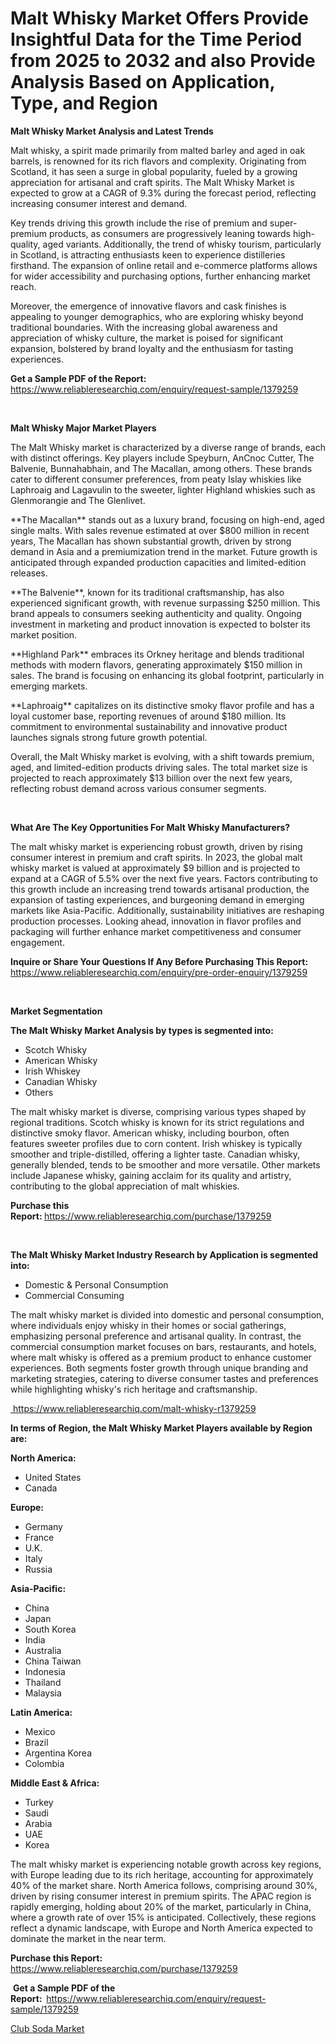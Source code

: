 <p><h1>Malt Whisky Market Offers Provide Insightful Data for the Time Period from 2025 to 2032 and also Provide Analysis Based on Application, Type, and Region</h1></p><p><strong>Malt Whisky Market Analysis and Latest Trends</strong></p>
<p><p>Malt whisky, a spirit made primarily from malted barley and aged in oak barrels, is renowned for its rich flavors and complexity. Originating from Scotland, it has seen a surge in global popularity, fueled by a growing appreciation for artisanal and craft spirits. The Malt Whisky Market is expected to grow at a CAGR of 9.3% during the forecast period, reflecting increasing consumer interest and demand.</p><p>Key trends driving this growth include the rise of premium and super-premium products, as consumers are progressively leaning towards high-quality, aged variants. Additionally, the trend of whisky tourism, particularly in Scotland, is attracting enthusiasts keen to experience distilleries firsthand. The expansion of online retail and e-commerce platforms allows for wider accessibility and purchasing options, further enhancing market reach. </p><p>Moreover, the emergence of innovative flavors and cask finishes is appealing to younger demographics, who are exploring whisky beyond traditional boundaries. With the increasing global awareness and appreciation of whisky culture, the market is poised for significant expansion, bolstered by brand loyalty and the enthusiasm for tasting experiences.</p></p>
<p><strong>Get a Sample PDF of the Report:&nbsp;</strong> <a href="https://www.reliableresearchiq.com/enquiry/request-sample/1379259?utm_campaign=2336&utm_medium=2&utm_source=Github&utm_content=ia&utm_term=07042025&utm_id=malt-whisky">https://www.reliableresearchiq.com/enquiry/request-sample/1379259</a></p>
<p>&nbsp;</p>
<p><strong>Malt Whisky Major Market Players</strong></p>
<p><p>The Malt Whisky market is characterized by a diverse range of brands, each with distinct offerings. Key players include Speyburn, AnCnoc Cutter, The Balvenie, Bunnahabhain, and The Macallan, among others. These brands cater to different consumer preferences, from peaty Islay whiskies like Laphroaig and Lagavulin to the sweeter, lighter Highland whiskies such as Glenmorangie and The Glenlivet.</p><p>**The Macallan** stands out as a luxury brand, focusing on high-end, aged single malts. With sales revenue estimated at over $800 million in recent years, The Macallan has shown substantial growth, driven by strong demand in Asia and a premiumization trend in the market. Future growth is anticipated through expanded production capacities and limited-edition releases.</p><p>**The Balvenie**, known for its traditional craftsmanship, has also experienced significant growth, with revenue surpassing $250 million. This brand appeals to consumers seeking authenticity and quality. Ongoing investment in marketing and product innovation is expected to bolster its market position.</p><p>**Highland Park** embraces its Orkney heritage and blends traditional methods with modern flavors, generating approximately $150 million in sales. The brand is focusing on enhancing its global footprint, particularly in emerging markets.</p><p>**Laphroaig** capitalizes on its distinctive smoky flavor profile and has a loyal customer base, reporting revenues of around $180 million. Its commitment to environmental sustainability and innovative product launches signals strong future growth potential.</p><p>Overall, the Malt Whisky market is evolving, with a shift towards premium, aged, and limited-edition products driving sales. The total market size is projected to reach approximately $13 billion over the next few years, reflecting robust demand across various consumer segments.</p></p>
<p>&nbsp;</p>
<p><strong>What Are The Key Opportunities For Malt Whisky Manufacturers?</strong></p>
<p><p>The malt whisky market is experiencing robust growth, driven by rising consumer interest in premium and craft spirits. In 2023, the global malt whisky market is valued at approximately $9 billion and is projected to expand at a CAGR of 5.5% over the next five years. Factors contributing to this growth include an increasing trend towards artisanal production, the expansion of tasting experiences, and burgeoning demand in emerging markets like Asia-Pacific. Additionally, sustainability initiatives are reshaping production processes. Looking ahead, innovation in flavor profiles and packaging will further enhance market competitiveness and consumer engagement.</p></p>
<p><strong>Inquire or Share Your Questions If Any Before Purchasing This Report:</strong> <a href="https://www.reliableresearchiq.com/enquiry/pre-order-enquiry/1379259?utm_campaign=2336&utm_medium=2&utm_source=Github&utm_content=ia&utm_term=07042025&utm_id=malt-whisky">https://www.reliableresearchiq.com/enquiry/pre-order-enquiry/1379259</a></p>
<p>&nbsp;</p>
<p><strong>Market Segmentation</strong></p>
<p><strong>The Malt Whisky Market Analysis by types is segmented into:</strong></p>
<p><ul><li>Scotch Whisky</li><li>American Whisky</li><li>Irish Whiskey</li><li>Canadian Whisky</li><li>Others</li></ul></p>
<p><p>The malt whisky market is diverse, comprising various types shaped by regional traditions. Scotch whisky is known for its strict regulations and distinctive smoky flavor. American whisky, including bourbon, often features sweeter profiles due to corn content. Irish whiskey is typically smoother and triple-distilled, offering a lighter taste. Canadian whisky, generally blended, tends to be smoother and more versatile. Other markets include Japanese whisky, gaining acclaim for its quality and artistry, contributing to the global appreciation of malt whiskies.</p></p>
<p><strong>Purchase this Report:&nbsp;</strong><a href="https://www.reliableresearchiq.com/purchase/1379259?utm_campaign=2336&utm_medium=2&utm_source=Github&utm_content=ia&utm_term=07042025&utm_id=malt-whisky">https://www.reliableresearchiq.com/purchase/1379259</a></p>
<p>&nbsp;</p>
<p><strong>The Malt Whisky Market Industry Research by Application is segmented into:</strong></p>
<p><ul><li>Domestic & Personal Consumption</li><li>Commercial Consuming</li></ul></p>
<p><p>The malt whisky market is divided into domestic and personal consumption, where individuals enjoy whisky in their homes or social gatherings, emphasizing personal preference and artisanal quality. In contrast, the commercial consumption market focuses on bars, restaurants, and hotels, where malt whisky is offered as a premium product to enhance customer experiences. Both segments foster growth through unique branding and marketing strategies, catering to diverse consumer tastes and preferences while highlighting whisky's rich heritage and craftsmanship.</p></p>
<p><a href="https://www.reliableresearchiq.com/malt-whisky-r1379259?utm_campaign=2336&utm_medium=2&utm_source=Github&utm_content=ia&utm_term=07042025&utm_id=malt-whisky">&nbsp;https://www.reliableresearchiq.com/malt-whisky-r1379259</a></p>
<p><strong>In terms of Region, the Malt Whisky Market Players available by Region are:</strong></p>
<p>
    <p> <strong> North America: </strong>
        <ul>
            <li>United States</li>
            <li>Canada</li>
        </ul>
        </p> 
    <p> <strong> Europe: </strong>
        <ul>
            <li>Germany</li>
            <li>France</li>
            <li>U.K.</li>
            <li>Italy</li>
            <li>Russia</li>
        </ul>
        </p> 
    <p> <strong> Asia-Pacific: </strong>
        <ul>
            <li>China</li>
            <li>Japan</li>
            <li>South Korea</li>
            <li>India</li>
            <li>Australia</li>
            <li>China Taiwan</li>
            <li>Indonesia</li>
            <li>Thailand</li>
            <li>Malaysia</li>
        </ul>
        </p> 
    <p> <strong> Latin America: </strong>
        <ul>
            <li>Mexico</li>
            <li>Brazil</li>
            <li>Argentina Korea</li>
            <li>Colombia</li>
        </ul>
        </p> 
    <p> <strong> Middle East & Africa: </strong>
        <ul>
            <li>Turkey</li>
            <li>Saudi</li>
            <li>Arabia</li>
            <li>UAE</li>
            <li>Korea</li>
        </ul>
    </p>
    </p>
<p><p>The malt whisky market is experiencing notable growth across key regions, with Europe leading due to its rich heritage, accounting for approximately 40% of the market share. North America follows, comprising around 30%, driven by rising consumer interest in premium spirits. The APAC region is rapidly emerging, holding about 20% of the market, particularly in China, where a growth rate of over 15% is anticipated. Collectively, these regions reflect a dynamic landscape, with Europe and North America expected to dominate the market in the near term.</p></p>
<p><strong>Purchase this Report: </strong><a href="https://www.reliableresearchiq.com/purchase/1379259?utm_campaign=2336&utm_medium=2&utm_source=Github&utm_content=ia&utm_term=07042025&utm_id=malt-whisky">https://www.reliableresearchiq.com/purchase/1379259</a></p>
<p>&nbsp;<strong>Get a Sample PDF of the Report:&nbsp;&nbsp;</strong><a href="https://www.reliableresearchiq.com/enquiry/request-sample/1379259?utm_campaign=2336&utm_medium=2&utm_source=Github&utm_content=ia&utm_term=07042025&utm_id=malt-whisky">https://www.reliableresearchiq.com/enquiry/request-sample/1379259</a></p>
<p><strong></strong></p>
<p><p><a href="https://github.com/boitafbg/Market-Research-Report-List-1/blob/main/club-soda-market.md?utm_campaign=2336&utm_medium=2&utm_source=Github&utm_content=ia&utm_term=07042025&utm_id=malt-whisky">Club Soda Market</a></p></p>